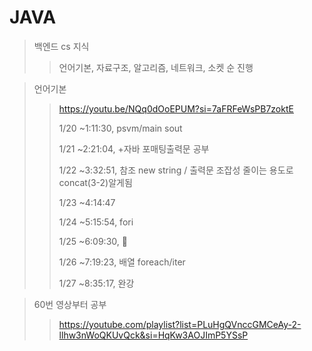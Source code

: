 # JAVA

> 백엔드 cs 지식
> > 언어기본, 자료구조, 알고리즘, 네트워크, 소켓 순 진행


> 언어기본
> > https://youtu.be/NQq0dOoEPUM?si=7aFRFeWsPB7zoktE
>>
> > 1/20 ~1:11:30, psvm/main sout
>>
>> 1/21 ~2:21:04, +자바 포매팅출력문 공부
>>
>> 1/22 ~3:32:51, 참조 new string / 출력문 조잡성 줄이는 용도로 concat(3-2)알게됨
>>
>> 1/23 ~4:14:47
>>
>> 1/24 ~5:15:54, fori
>>
>> 1/25 ~6:09:30, 💯
>>
>> 1/26 ~7:19:23, 배열 foreach/iter
>>
>> 1/27 ~8:35:17, 완강


> 60번 영상부터 공부
>>https://youtube.com/playlist?list=PLuHgQVnccGMCeAy-2-llhw3nWoQKUvQck&si=HqKw3AOJImP5YSsP

